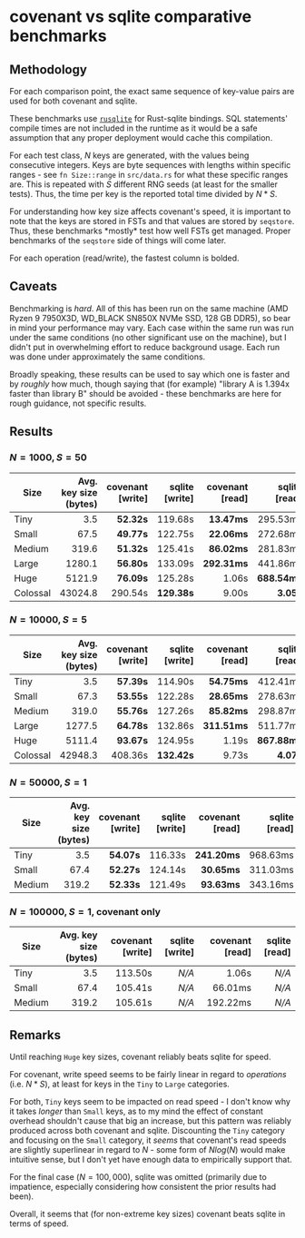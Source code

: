# covenant vs sqlite comparative benchmarks

## Methodology

For each comparison point, the exact same sequence of key-value pairs are used for both covenant and sqlite.

These benchmarks use [`rusqlite`](https://docs.rs/rusqlite/latest/rusqlite/) for Rust-sqlite bindings. SQL statements'
compile times are not included in the runtime as it would be a safe assumption that any proper deployment would cache
this compilation.

For each test class, $N$ keys are generated, with the values being consecutive integers. Keys are byte sequences with
lengths within specific ranges - see `fn Size::range` in `src/data.rs` for what these specific ranges are. This is
repeated with $S$ different RNG seeds (at least for the smaller tests). Thus, the time per key is the reported total
time divided by $N * S$.

For understanding how key size affects covenant's speed, it is important to note that the keys are stored in FSTs and
that values are stored by `seqstore`. Thus, these benchmarks \*mostly* test how well FSTs get managed. Proper benchmarks
of the `seqstore` side of things will come later.

For each operation (read/write), the fastest column is bolded.

## Caveats

Benchmarking is _hard_. All of this has been run on the same machine (AMD Ryzen 9 7950X3D, WD_BLACK SN850X NVMe SSD, 128
GB DDR5), so bear in mind your performance may vary. Each case within the same run was run under the same conditions (no
other significant use on the machine), but I didn't put in overwhelming effort to reduce background usage. Each run was
done under approximately the same conditions.

Broadly speaking, these results can be used to say which one is faster and by _roughly_ how much, though saying that
(for example) "library A is 1.394x faster than library B" should be avoided - these benchmarks are here for rough
guidance, not specific results.

## Results

### $N=1000, S=50$

| Size     | Avg. key size (bytes) | covenant [write] | sqlite [write] | covenant [read] | sqlite [read] |
|----------|----------------------:|-----------------:|---------------:|----------------:|--------------:|
| Tiny     |                   3.5 |       **52.32s** |        119.68s |     **13.47ms** |      295.53ms |
| Small    |                  67.5 |       **49.77s** |        122.75s |     **22.06ms** |      272.68ms |
| Medium   |                 319.6 |       **51.32s** |        125.41s |     **86.02ms** |      281.83ms |
| Large    |                1280.1 |       **56.80s** |        133.09s |    **292.31ms** |      441.86ms |
| Huge     |                5121.9 |       **76.09s** |        125.28s |           1.06s |  **688.54ms** |
| Colossal |               43024.8 |          290.54s |    **129.38s** |           9.00s |     **3.05s** |

### $N=10000, S=5$

| Size     | Avg. key  size (bytes) | covenant [write] | sqlite [write] | covenant [read] | sqlite [read] |
|----------|-----------------------:|-----------------:|---------------:|----------------:|--------------:|
| Tiny     |                    3.5 |       **57.39s** |        114.90s |     **54.75ms** |      412.41ms |
| Small    |                   67.3 |       **53.55s** |        122.28s |     **28.65ms** |      278.63ms |
| Medium   |                  319.0 |       **55.76s** |        127.26s |     **85.82ms** |      298.87ms |
| Large    |                 1277.5 |       **64.78s** |        132.86s |    **311.51ms** |      511.77ms |
| Huge     |                 5111.4 |       **93.67s** |        124.95s |           1.19s |  **867.88ms** |
| Colossal |                42948.3 |          408.36s |    **132.42s** |           9.73s |     **4.07s** |

### $N=50000, S=1$

| Size   | Avg. key size (bytes) | covenant [write] | sqlite [write] | covenant [read] | sqlite [read] |
|--------|----------------------:|-----------------:|---------------:|----------------:|--------------:|
| Tiny   |                   3.5 |       **54.07s** |        116.33s |    **241.20ms** |      968.63ms |
| Small  |                  67.4 |       **52.27s** |        124.14s |     **30.65ms** |      311.03ms |
| Medium |                 319.2 |       **52.33s** |        121.49s |     **93.63ms** |      343.16ms |

### $N=100000, S=1$, covenant only

| Size   | Avg. key size (bytes) | covenant [write] | sqlite [write] | covenant [read] | sqlite [read] |
|--------|----------------------:|-----------------:|---------------:|----------------:|--------------:|
| Tiny   |                   3.5 |          113.50s |          _N/A_ |           1.06s |         _N/A_ |
| Small  |                  67.4 |          105.41s |          _N/A_ |         66.01ms |         _N/A_ |
| Medium |                 319.2 |          105.61s |          _N/A_ |        192.22ms |         _N/A_ |

## Remarks

Until reaching `Huge` key sizes, covenant reliably beats sqlite for speed.

For covenant, write speed seems to be fairly linear in regard to $operations$ (i.e. $N*S$), at least for keys in the
`Tiny` to `Large` categories.

For both, `Tiny` keys seem to be impacted on read speed - I don't know why it takes _longer_ than `Small` keys, as to my
mind the effect of constant overhead shouldn't cause that big an increase, but this pattern was reliably produced across
both covenant and sqlite. Discounting the `Tiny` category and focusing on the `Small` category, it _seems_ that
covenant's read speeds are slightly superlinear in regard to $N$ - some form of $N log(N)$ would make intuitive sense,
but I don't yet have enough data to empirically support that.

For the final case ($N=100,000$), sqlite was omitted (primarily due to impatience, especially considering how
consistent the prior results had been).

Overall, it seems that (for non-extreme key sizes) covenant beats sqlite in terms of speed.

